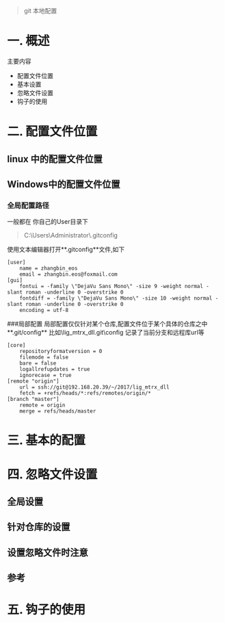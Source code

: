 > git 本地配置

# 一. 概述
主要内容
* 配置文件位置
* 基本设置
* 忽略文件设置
* 钩子的使用

# 二. 配置文件位置
## linux 中的配置文件位置
  
  
## Windows中的配置文件位置
### 全局配置路径
一般都在 你自己的User目录下
> C:\Users\Administrator\\.gitconfig

使用文本编辑器打开**.gitconfig**文件,如下


```
[user]
	name = zhangbin_eos
	email = zhangbin.eos@foxmail.com
[gui]
	fontui = -family \"DejaVu Sans Mono\" -size 9 -weight normal -slant roman -underline 0 -overstrike 0
	fontdiff = -family \"DejaVu Sans Mono\" -size 10 -weight normal -slant roman -underline 0 -overstrike 0
	encoding = utf-8
```

###局部配置
局部配置仅仅针对某个仓库,配置文件位于某个具体的仓库之中**.git/config**
比如\lig_mtrx_dll\.git\config
记录了当前分支和远程库url等
```
[core]
	repositoryformatversion = 0
	filemode = false
	bare = false
	logallrefupdates = true
	ignorecase = true
[remote "origin"]
	url = ssh://git@192.168.20.39/~/2017/lig_mtrx_dll
	fetch = +refs/heads/*:refs/remotes/origin/*
[branch "master"]
	remote = origin
	merge = refs/heads/master

```

# 三. 基本的配置

# 四. 忽略文件设置 
## 全局设置

## 针对仓库的设置

## 设置忽略文件时注意

## 参考


# 五. 钩子的使用





